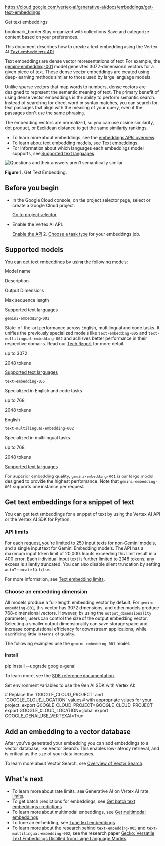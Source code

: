 https://cloud.google.com/vertex-ai/generative-ai/docs/embeddings/get-text-embeddings

Get text embeddings

bookmark\_border Stay organized with collections Save and categorize content based on your preferences.

This document describes how to create a text embedding using the Vertex AI [Text embeddings API](https://cloud.google.com/vertex-ai/generative-ai/docs/model-reference/text-embeddings-api).

Text embeddings are dense vector representations of text. For example, the [gemini-embedding-001](#supported-models) model generates 3072-dimensional vectors for a given piece of text. These dense vector embeddings are created using deep-learning methods similar to those used by large language models.

Unlike sparse vectors that map words to numbers, dense vectors are designed to represent the semantic meaning of text. The primary benefit of using dense vector embeddings is the ability to perform semantic search. Instead of searching for direct word or syntax matches, you can search for text passages that align with the meaning of your query, even if the passages don't use the same phrasing.

The embedding vectors are normalized, so you can use cosine similarity, dot product, or Euclidean distance to get the same similarity rankings.

*   To learn more about embeddings, see the [embeddings APIs overview](https://cloud.google.com/vertex-ai/generative-ai/docs/embeddings).
*   To learn about text embedding models, see [Text embeddings](https://cloud.google.com/vertex-ai/generative-ai/docs/model-reference/text-embeddings).
*   For information about which languages each embeddings model supports, see [Supported text languages](https://cloud.google.com/vertex-ai/generative-ai/docs/model-reference/text-embeddings-api#supported_text_languages).

![Questions and their answers aren't semantically similar](https://cloud.google.com/static/vertex-ai/generative-ai/docs/embeddings/images/embedding_flow.png)

**Figure 1.** Get Text Embedding.

Before you begin
----------------

*   In the Google Cloud console, on the project selector page, select or create a Google Cloud project.
    
    [Go to project selector](https://console.cloud.google.com/projectselector2/home/dashboard)
    
*   Enable the Vertex AI API.
    
    [Enable the API](https://console.cloud.google.com/flows/enableapi?apiid=aiplatform.googleapis.com)
    2.  [Choose a task type](https://cloud.google.com/vertex-ai/generative-ai/docs/embeddings/task-types) for your embeddings job.

Supported models
----------------

You can get text embeddings by using the following models:

Model name

Description

Output Dimensions

Max sequence length

Supported text languages

`gemini-embedding-001`

State-of-the-art performance across English, multilingual and code tasks. It unifies the previously specialized models like `text-embedding-005` and `text-multilingual-embedding-002` and achieves better performance in their respective domains. Read our [Tech Report](https://deepmind.google/research/publications/157741/) for more detail.

up to 3072

2048 tokens

[Supported text languages](https://cloud.google.com/vertex-ai/generative-ai/docs/model-reference/text-embeddings-api#supported_text_languages)

`text-embedding-005`

Specialized in English and code tasks.

up to 768

2048 tokens

English

`text-multilingual-embedding-002`

Specialized in multilingual tasks.

up to 768

2048 tokens

[Supported text languages](https://cloud.google.com/vertex-ai/generative-ai/docs/model-reference/text-embeddings-api#supported_text_languages)

For superior embedding quality, `gemini-embedding-001` is our large model designed to provide the highest performance. Note that `gemini-embedding-001` supports one instance per request.

Get text embeddings for a snippet of text
-----------------------------------------

You can get text embeddings for a snippet of text by using the Vertex AI API or the Vertex AI SDK for Python.

### API limits

For each request, you're limited to 250 input texts for non-Gemini models, and a single input text for Gemini Embedding models. The API has a maximum input token limit of 20,000. Inputs exceeding this limit result in a 400 error. Each individual input text is further limited to 2048 tokens; any excess is silently truncated. You can also disable silent truncation by setting `autoTruncate` to `false`.

For more information, see [Text embedding limits](https://cloud.google.com/vertex-ai/docs/quotas#text-embedding-limits).

### Choose an embedding dimension

All models produce a full-length embedding vector by default. For `gemini-embedding-001`, this vector has 3072 dimensions, and other models produce 768-dimensional vectors. However, by using the `output_dimensionality` parameter, users can control the size of the output embedding vector. Selecting a smaller output dimensionality can save storage space and increase computational efficiency for downstream applications, while sacrificing little in terms of quality.

The following examples use the `gemini-embedding-001` model.

#### Install

pip install --upgrade google-genai

To learn more, see the [SDK reference documentation](https://googleapis.github.io/python-genai/).

Set environment variables to use the Gen AI SDK with Vertex AI:

\# Replace the \`GOOGLE\_CLOUD\_PROJECT\` and \`GOOGLE\_CLOUD\_LOCATION\` values
\# with appropriate values for your project.
export GOOGLE\_CLOUD\_PROJECT\=GOOGLE\_CLOUD\_PROJECT
export GOOGLE\_CLOUD\_LOCATION\=global
export GOOGLE\_GENAI\_USE\_VERTEXAI\=True

Add an embedding to a vector database
-------------------------------------

After you've generated your embedding you can add embeddings to a vector database, like Vector Search. This enables low-latency retrieval, and is critical as the size of your data increases.

To learn more about Vector Search, see [Overview of Vector Search](https://cloud.google.com/vertex-ai/docs/vector-search/overview).

What's next
-----------

*   To learn more about rate limits, see [Generative AI on Vertex AI rate limits](https://cloud.google.com/vertex-ai/generative-ai/docs/quotas).
*   To get batch predictions for embeddings, see [Get batch text embeddings predictions](https://cloud.google.com/vertex-ai/generative-ai/docs/embeddings/batch-prediction-genai-embeddings)
*   To learn more about multimodal embeddings, see [Get multimodal embeddings](https://cloud.google.com/vertex-ai/generative-ai/docs/embeddings/get-multimodal-embeddings)
*   To tune an embedding, see [Tune text embeddings](https://cloud.google.com/vertex-ai/generative-ai/docs/models/tune-embeddings)
*   To learn more about the research behind `text-embedding-005` and `text-multilingual-embedding-002`, see the research paper [Gecko: Versatile Text Embeddings Distilled from Large Language Models](https://arxiv.org/abs/2403.20327).